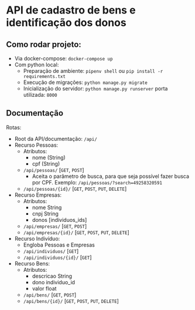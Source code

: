  # API de cadastro de bens e identificação dos donos
 
 ## Como rodar projeto:
  - Via docker-compose: `docker-compose up`
  - Com python local:
    - Preparação de ambiente: `pipenv shell` ou `pip install -r requirements.txt`
    - Execução de migrações: `python manage.py migrate`
    - Inicialização do servidor: `python manage.py runserver`
 porta utilizada: `8000`
 
 ## Documentação
 Rotas:
  - Root da API/documentação: `/api/`
  - Recurso Pessoas:
    - Atributos:
      - nome (String)
      - cpf (String)
    - `/api/pessoas/` [`GET`, `POST`]
      - Aceita o parâmetro de busca, para que seja possível fazer busca por CPF. Exemplo: `/api/pessoas/?search=49258320591`
    - `/api/pessoas/{id}/` [`GET`, `POST`, `PUT`, `DELETE`]
  - Recurso Empresas: 
    - Atributos:
      - nome String
      - cnpj String
      - donos [individuos_ids]
    - `/api/empresas/` [`GET`, `POST`]
    - `/api/empresas/{id}/` [`GET`, `POST`, `PUT`, `DELETE`]
  - Recurso Indivíduo:
    - Engloba Pessoas e Empresas
    - `/api/individuos/` [`GET`]
    - `/api/individuos/{id}/` [`GET`]
  - Recurso Bens:
    - Atributos:
      - descricao String
      - dono individuo_id
      - valor float
    - `/api/bens/` [`GET`, `POST`]
    - `/api/bens/{id}/` [`GET`, `POST`, `PUT`, `DELETE`]
